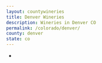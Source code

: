 ```yaml
---
layout: countywineries
title: Denver Wineries
description: Wineries in Denver CO
permalink: /colorado/denver/
county: denver
state: co
---
```

-
